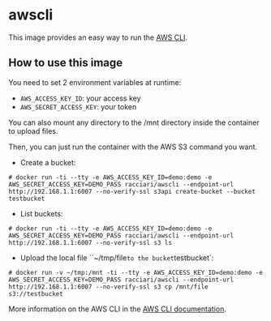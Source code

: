 # awscli

This image provides an easy way to run the [AWS CLI](https://aws.amazon.com/cli/).  

## How to use this image

You need to set 2 environment variables at runtime:  
 * `AWS_ACCESS_KEY_ID`: your access key  
 * `AWS_SECRET_ACCESS_KEY`: your token  

You can also mount any directory to the /mnt directory inside the container to upload files.  

Then, you can just run the container with the AWS S3 command you want.  

- Create a bucket:  
```console
# docker run -ti --tty -e AWS_ACCESS_KEY_ID=demo:demo -e AWS_SECRET_ACCESS_KEY=DEMO_PASS racciari/awscli --endpoint-url http://192.168.1.1:6007 --no-verify-ssl s3api create-bucket --bucket testbucket
```

- List buckets:  
```console
# docker run -ti --tty -e AWS_ACCESS_KEY_ID=demo:demo -e AWS_SECRET_ACCESS_KEY=DEMO_PASS racciari/awscli --endpoint-url http://192.168.1.1:6007 --no-verify-ssl s3 ls
```

- Upload the local file ``~/tmp/file` to the bucket `testbucket`:  
```console
# docker run -v ~/tmp:/mnt -ti --tty -e AWS_ACCESS_KEY_ID=demo:demo -e AWS_SECRET_ACCESS_KEY=DEMO_PASS racciari/awscli --endpoint-url http://192.168.1.1:6007 --no-verify-ssl s3 cp /mnt/file s3://testbucket
```

More information on the AWS CLI in the [AWS CLI documentation](http://docs.aws.amazon.com/cli/latest/userguide/cli-chap-welcome.html).
